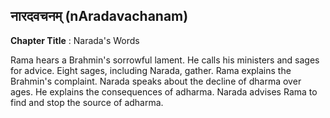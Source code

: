 ## नारदवचनम् (nAradavachanam)
**Chapter Title** : Narada's Words

Rama hears a Brahmin's sorrowful lament. He calls his ministers and sages for advice. Eight sages, including Narada, gather. Rama explains the Brahmin's complaint. Narada speaks about the decline of dharma over ages. He explains the consequences of adharma. Narada advises Rama to find and stop the source of adharma.